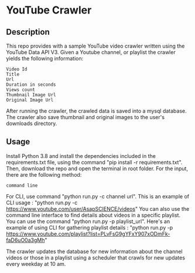 # YouTube Crawler

## Description

This repo provides with a sample YouTube video crawler written using the YouTube Data API V3. Given a Youtube channel, or playlist the crawler yields the following information:
    
    Video Id
    Title
    Url
    Duration in seconds
    Views count
    Thumbnail Image Url
    Original Image Url
    

After running the crawler, the crawled data is saved into a mysql database. The crawler also save thumbnail and original images to the user's downloads directory.

## Usage

Install Python 3.8 and install the dependencies included in the requirements.txt file, using the command "pip install -r requirements.txt". Then, download the repo and open the terminal in root folder. For the input, there are the following method:

    command line

For CLI, use command "python run.py -c channel url". This is an example of CLI usage : "python run.py -c https://www.youtube.com/user/AsapSCIENCE/videos"
You can also use the command line interface to find details about videos in a specific playlist. You can use the command "python run.py -p playlist_url". Here's an example of using CLI for gathering playlist details : "python run.py -p https://www.youtube.com/playlist?list=PLvFsG9gYFxY907xODmFk-faD6uO0a3gMh"

The crawler updates the database for new information about the channel videos or those in a playlist using a scheduler that crawls for new updates every weekday at 10 am.
